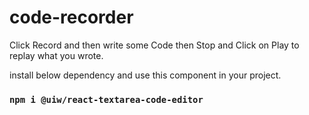 # code-recorder
Click Record and then write some Code then Stop and Click on Play to replay what you wrote.

install below dependency and use this component in your project.

### `npm i @uiw/react-textarea-code-editor`
